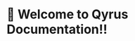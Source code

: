 






# 👋  Welcome to Qyrus Documentation!!


<script type="text/javascript">
   
     function initKeycloak() 
    {
        console.log("here")
        const keycloak = new Keycloak(keycloakAuth);
        keycloak.init({onLoad: 'login-required'}).then(function(authenticated) {
        console.log(authenticated);
            alert(authenticated ? 'authenticated' : 'not authenticated');
        }).catch(function() {
            alert('failed to initialize');
        });
    } 
    initKeycloak(); 
  </script>   